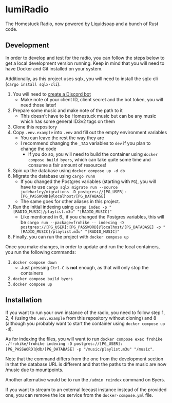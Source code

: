 # lumiRadio

The Homestuck Radio, now powered by Liquidsoap and a bunch of Rust code.

## Development

In order to develop and test for the radio, you can follow the steps below to get a local development version running. Keep in mind that you will need to have Docker and Git installed on your system.

Additionally, as this project uses sqlx, you will need to install the sqlx-cli (`cargo install sqlx-cli`).

1. You will need to [create a Discord bot](https://discord.com/developers/applications)
    - Make note of your client ID, client secret and the bot token, you will need those later!
2. Prepare some music and make note of the path to it
    - This doesn't have to be Homestuck music but can be any music which has some general ID3v2 tags on them
3. Clone this repository
4. Copy `.env.example` into `.env` and fill out the empty environment variables
    - You can leave the rest the way they are
    - I recommend changing the `_TAG` variables to `dev` if you plan to change the code
      - If you do so, you will need to build the container using `docker compose build byers`, which can take quite some time and consume a fair amount of resources!
5. Spin up the database using `docker compose up -d db`
6. Migrate the database using `cargo runm`
    - If you changed the Postgres variables (starting with `PG`), you will have to use
      `cargo sqlx migrate run --source judeharley/migrations -D postgres://[PG_USER]:[PG_PASSWORD]@localhost/[PG_DATABASE]`
    - The same goes for other aliases in this project.
7. Run the initial indexing using `cargo index -p "[RADIO_MUSIC]/playlist.m3u" "[RADIO_MUSIC]"`
    - Like mentioned in 6., if you changed the Postgres variables, this will be `cargo run --package=frohike -- indexing -D postgres://[PG_USER]:[PG_PASSWORD]@localhost/[PG_DATABASE] -p "[RADIO_MUSIC]/playlist.m3u" "[RADIO_MUSIC]"`
8. Finally, you can run the project with `docker compose up`

Once you make changes, in order to update and run the local containers, you run the following commands:

1. `docker compose down`
    - Just pressing `Ctrl-C` is **not** enough, as that will only stop the containers
2. `docker compose build byers`
3. `docker compose up`

## Installation

If you want to run your own instance of the radio, you need to follow step 1, 2, 4 (using the `.env.example` from this repository without cloning) and 8 (although you probably want to start the container using `docker compose up -d`).

As for indexing the files, you will want to run `docker compose exec frohike ./frohike/frohike indexing -D postgres://[PG_USER]:[PG_PASSWORD]@db/[PG_DATABASE] -p "/music/playlist.m3u" "/music"`.

Note that the command differs from the one from the development section in that the database URL is different and that the paths to the music are now /music due to mountpoints.

Another alternative would be to run the `/admin reindex` command on Byers.

If you want to stream to an external Icecast instance instead of the provided one, you can remove the ice service from the `docker-compose.yml` file.
